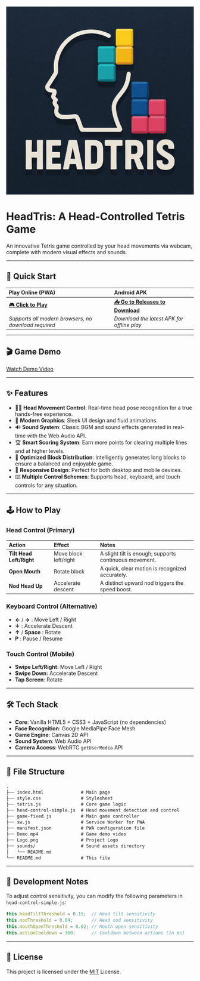 ![Logo](Logo.png)

# HeadTris: A Head-Controlled Tetris Game

An innovative Tetris game controlled by your head movements via webcam, complete with modern visual effects and sounds.

---

## 🚀 Quick Start

| Play Online (PWA) | Android APK |
| :--- | :--- |
| [**🎮 Click to Play**](https://jasonydg.github.io/HeadTris/) | [**📥 Go to Releases to Download**](https://github.com/JasonYDG/HeadTris/releases) |
| *Supports all modern browsers, no download required* | *Download the latest APK for offline play* |

---

## 🎬 Game Demo

[Watch Demo Video](https://github.com/JasonYDG/HeadTris/raw/main/Demo.mp4)





---

## ✨ Features

- 👨‍💻 **Head Movement Control**: Real-time head pose recognition for a true hands-free experience.
- 🎨 **Modern Graphics**: Sleek UI design and fluid animations.
- 🔊 **Sound System**: Classic BGM and sound effects generated in real-time with the Web Audio API.
- 🏆 **Smart Scoring System**: Earn more points for clearing multiple lines and at higher levels.
- 🧱 **Optimized Block Distribution**: Intelligently generates long blocks to ensure a balanced and enjoyable game.
- 📱 **Responsive Design**: Perfect for both desktop and mobile devices.
- ⌨️ **Multiple Control Schemes**: Supports head, keyboard, and touch controls for any situation.

---

## 🕹️ How to Play

### Head Control (Primary)
| Action | Effect | Notes |
| :--- | :--- | :--- |
| **Tilt Head Left/Right** | Move block left/right | A slight tilt is enough; supports continuous movement. |
| **Open Mouth** | Rotate block | A quick, clear motion is recognized accurately. |
| **Nod Head Up** | Accelerate descent | A distinct upward nod triggers the speed boost. |

### Keyboard Control (Alternative)
- **←** / **→** : Move Left / Right
- **↓** : Accelerate Descent
- **↑** / **Space** : Rotate
- **P** : Pause / Resume

### Touch Control (Mobile)
- **Swipe Left/Right**: Move Left / Right
- **Swipe Down**: Accelerate Descent
- **Tap Screen**: Rotate

---

## 🛠️ Tech Stack

- **Core**: Vanilla HTML5 + CSS3 + JavaScript (no dependencies)
- **Face Recognition**: Google MediaPipe Face Mesh
- **Game Engine**: Canvas 2D API
- **Sound System**: Web Audio API
- **Camera Access**: WebRTC `getUserMedia` API

---

## 📂 File Structure

```
.
├── index.html              # Main page
├── style.css               # Stylesheet
├── tetris.js               # Core game logic
├── head-control-simple.js  # Head movement detection and control
├── game-fixed.js           # Main game controller
├── sw.js                   # Service Worker for PWA
├── manifest.json           # PWA configuration file
├── Demo.mp4                # Game demo video
├── Logo.png                # Project Logo
├── sounds/                 # Sound assets directory
│   └── README.md
└── README.md               # This file
```

---

## 📝 Development Notes

To adjust control sensitivity, you can modify the following parameters in `head-control-simple.js`:

```javascript
this.headTiltThreshold = 0.15;  // Head tilt sensitivity
this.nodThreshold = 0.04;       // Head nod sensitivity
this.mouthOpenThreshold = 0.02; // Mouth open sensitivity
this.actionCooldown = 300;      // Cooldown between actions (in ms)
```

---

## 📄 License

This project is licensed under the [MIT](https://opensource.org/licenses/MIT) License.
